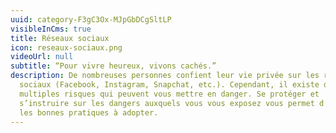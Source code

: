 ```yaml
---
uuid: category-F3gC3Ox-MJpGbDCgSltLP
visibleInCms: true
title: Réseaux sociaux
icon: reseaux-sociaux.png
videoUrl: null
subtitle: “Pour vivre heureux, vivons cachés.”
description: De nombreuses personnes confient leur vie privée sur les réseaux
  sociaux (Facebook, Instagram, Snapchat, etc.). Cependant, il existe de
  multiples risques qui peuvent vous mettre en danger. Se protéger et
  s’instruire sur les dangers auxquels vous vous exposez vous permet d’établir
  les bonnes pratiques à adopter.
---
```

